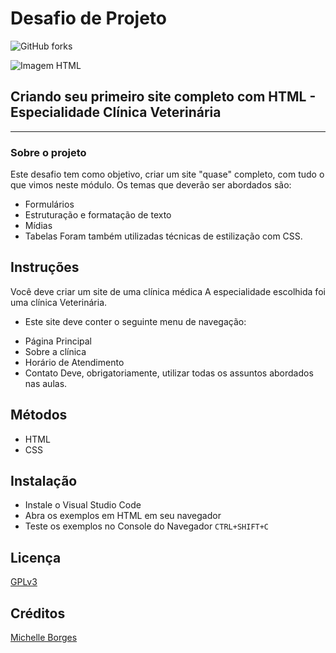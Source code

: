 # Desafio de Projeto

![GitHub forks](https://img.shields.io/github/forks/Mikallina/Dio_NTTData?style=social)

![Imagem HTML](HTML.png)

## Criando seu primeiro site completo com HTML - Especialidade Clínica Veterinária

---

### Sobre o projeto

Este desafio tem como objetivo, criar um site "quase" completo, com tudo o que vimos neste módulo. Os temas que deverão ser abordados são:

- Formulários
- Estruturação e formatação de texto
- Mídias
- Tabelas
  Foram também utilizadas técnicas de estilização com CSS.

## Instruções

Você deve criar um site de uma clínica médica
A especialidade escolhida foi uma clínica Veterinária.

- Este site deve conter o seguinte menu de navegação:

* Página Principal
* Sobre a clínica
* Horário de Atendimento
* Contato
  Deve, obrigatoriamente, utilizar todas os assuntos abordados nas aulas.

## Métodos

- HTML
- CSS

## Instalação

- Instale o Visual Studio Code
- Abra os exemplos em HTML em seu navegador
- Teste os exemplos no Console do Navegador `CTRL+SHIFT+C`

## Licença

[GPLv3](https://choosealicense.com/licenses/gpl-3.0/)

## Créditos

[Michelle Borges](https://github.com/Mikallina)
